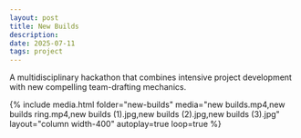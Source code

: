 ```yaml
---
layout: post
title: New Builds
description: 
date: 2025-07-11
tags: project
---
```

A multidisciplinary hackathon that combines intensive project development with new compelling team-drafting mechanics.

{% include media.html 
   folder="new-builds" 
   media="new builds.mp4,new builds ring.mp4,new builds (1).jpg,new builds (2).jpg,new builds (3).jpg" layout="column width-400" autoplay=true loop=true %}